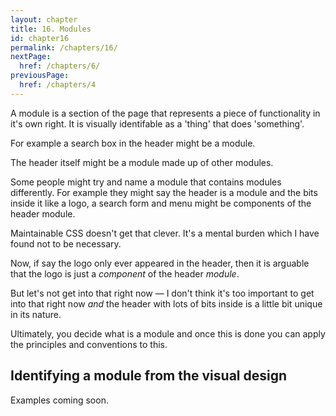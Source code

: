 ```yaml
---
layout: chapter
title: 16. Modules
id: chapter16
permalink: /chapters/16/
nextPage:
  href: /chapters/6/
previousPage:
  href: /chapters/4
---
```


A module is a section of the page that represents a piece of functionality in it's own right. It is visually identifable as a 'thing' that does 'something'.

For example a search box in the header might be a module.

The header itself might be a module made up of other modules.

Some people might try and name a module that contains modules differently. For example they might say the header is a module and the bits inside it like a logo, a search form and menu might be components of the header module.

Maintainable CSS doesn't get that clever. It's a mental burden which I have found not to be necessary.

Now, if say the logo only ever appeared in the header, then it is arguable that the logo is just a *component* of the header *module*.

But let's not get into that right now &mdash; I don't think it's too important to get into that right now *and* the header with lots of bits inside is a little bit unique in its nature.

Ultimately, you decide what is a module and once this is done you can apply the principles and conventions to this.

## Identifying a module from the visual design

Examples coming soon.